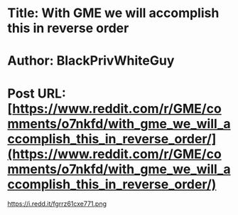 # Title: With GME we will accomplish this in reverse order
# Author: BlackPrivWhiteGuy
# Post URL: [https://www.reddit.com/r/GME/comments/o7nkfd/with_gme_we_will_accomplish_this_in_reverse_order/](https://www.reddit.com/r/GME/comments/o7nkfd/with_gme_we_will_accomplish_this_in_reverse_order/)


https://i.redd.it/fgrrz61cxe771.png